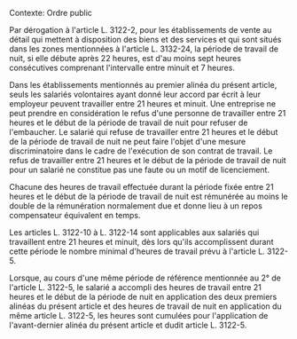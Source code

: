 Contexte: Ordre public

Par dérogation à l'article L. 3122-2, pour les établissements de vente au détail qui mettent à disposition des biens et des services et qui sont situés dans les zones mentionnées à l'article L. 3132-24, la période de travail de nuit, si elle débute après 22 heures, est d'au moins sept heures consécutives comprenant l'intervalle entre minuit et 7 heures.

Dans les établissements mentionnés au premier alinéa du présent article, seuls les salariés volontaires ayant donné leur accord par écrit à leur employeur peuvent travailler entre 21 heures et minuit. Une entreprise ne peut prendre en considération le refus d'une personne de travailler entre 21 heures et le début de la période de travail de nuit pour refuser de l'embaucher. Le salarié qui refuse de travailler entre 21 heures et le début de la période de travail de nuit ne peut faire l'objet d'une mesure discriminatoire dans le cadre de l'exécution de son contrat de travail. Le refus de travailler entre 21 heures et le début de la période de travail de nuit pour un salarié ne constitue pas une faute ou un motif de licenciement.

Chacune des heures de travail effectuée durant la période fixée entre 21 heures et le début de la période de travail de nuit est rémunérée au moins le double de la rémunération normalement due et donne lieu à un repos compensateur équivalent en temps.

Les articles L. 3122-10 à L. 3122-14 sont applicables aux salariés qui travaillent entre 21 heures et minuit, dès lors qu'ils accomplissent durant cette période le nombre minimal d'heures de travail prévu à l'article L. 3122-5.

Lorsque, au cours d'une même période de référence mentionnée au 2° de l'article L. 3122-5, le salarié a accompli des heures de travail entre 21 heures et le début de la période de nuit en application des deux premiers alinéas du présent article et des heures de travail de nuit en application du même article L. 3122-5, les heures sont cumulées pour l'application de l'avant-dernier alinéa du présent article et dudit article L. 3122-5.